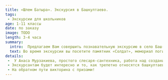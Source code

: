 ```yaml
---
title: «Шлем Батыра». Экскурсия в Башкултаево.
tags:
 - Экскурсии для школьников
age: 1-11 классы
date: по заказу
image: TODO
length: 3-4 часа
summary:
  intro:  Предлагаем Вам совершить познавательную экскурсию в село Баш-Култаево и познакомиться с культурой и традициями башкирского народа, одного из древнейших поселений в Пермском районе.  
  text: Во время экскурсии вы посетите памятник «Солдат», мемориал погибшим воинам и  Батыра».  Это сооружение создал местный житель собственноручно из 20 тысяч колец. Монументальный и в то же время изящный, семиметровый кольчужный шлем украшен узорами. На каждом поясе -  новый вид ромба или квадрата.  Местные жители сравнивают это сооружение с эйфелевой башней – колоссальной и ажурной одновременно.  Но с инженерной точки зрения, главное здесь даже не металлические кружева, а созданный парящим над землёй,  огромный объёмный купол.
details:
 -  У Анаса Мурзакиева, простого слесаря-сантехника, работа над созданием памятника заняла 4, 5 года.  Он собирал трубы и нарезал их.  Творение башкирского умельца не просто памятник  -  это символ национальной идентичности.  Издревле башкиры заселились здесь.  Дело в том, что ещё в XVI веке во времена Ивана Грозного состоялись значительные битвы за эти земли, где плечом к плечу вместе с русскими свои земли защищали башкиры  и татары. В память о тех событиях, о погибших героях и возведена самодельная мечеть-шлем.  Под шлемом замурована  капсула с посланием к будущим потомкам.  Жители села Баш-Култаево подали заявку на признание «ШЛЕМА БАТЫРА» архитектурным памятником Пермского района.
 - Экскурсантам будет интересно и то, как трепетно относятся башкултаевцы к историческим корням.  Вам расскажут, как составляют поколенную родословную роспись своего рода и обязательно покажут генеалогическое древо 80 поколений.
 - На обратном пути викторина с призами!
---
```

